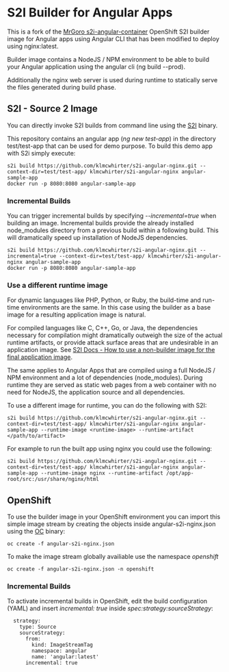 # S2I Builder for Angular Apps
This is a fork of the [MrGoro s2i-angular-container](https://github.com/MrGoro/s2i-angular-container.git) OpenShift S2I builder image for Angular apps using Angular CLI that has been modified to deploy using nginx:latest.

Builder image contains a NodeJS / NPM environment to be able to build your Angular application using the angular cli (ng build --prod).

Additionally the nginx web server is used during runtime to statically serve the files generated during build phase.

## S2I - Source 2 Image
You can directly invoke S2I builds from command line using the [S2I](https://github.com/openshift/source-to-image) binary.

This repository contains an angular app (*ng new test-app*) in the directory test/test-app that can be used for demo purpose. To build this demo app with S2i simply execute:

```
s2i build https://github.com/klmcwhirter/s2i-angular-nginx.git --context-dir=test/test-app/ klmcwhirter/s2i-angular-nginx angular-sample-app
docker run -p 8080:8080 angular-sample-app
```

### Incremental Builds
You can trigger incremental builds by specifying *--incremental=true* when building an image. Incremental builds provide the already installed node_modules directory from a previous build within a following build. This will dramatically speed up installation of NodeJS dependencies.
```
s2i build https://github.com/klmcwhirter/s2i-angular-nginx.git --incremental=true --context-dir=test/test-app/ klmcwhirter/s2i-angular-nginx angular-sample-app
docker run -p 8080:8080 angular-sample-app
```

### Use a different runtime image
For dynamic languages like PHP, Python, or Ruby, the build-time and run-time environments are the same. In this case using the builder as a base image for a resulting application image is natural.

For compiled languages like C, C++, Go, or Java, the dependencies necessary for compilation might dramatically outweigh the size of the actual runtime artifacts, or provide attack surface areas that are undesirable in an application image. See [S2I Docs - How to use a non-builder image for the final application image](https://github.com/openshift/source-to-image/blob/master/docs/runtime_image.md).
 
The same applies to Angular Apps that are compiled using a full NodeJS / NPM environment and a lot of dependencies (node_modules). During runtime they are served as static web pages from a web container with no need for NodeJS, the application source and all dependencies.

To use a different image for runtime, you can do the following with S2I:
```
s2i build https://github.com/klmcwhirter/s2i-angular-nginx.git --context-dir=test/test-app/ klmcwhirter/s2i-angular-nginx angular-sample-app --runtime-image <runtime-image> --runtime-artifact </path/to/artifact>
```

For example to run the built app using nginx you could use the following:
```
s2i build https://github.com/klmcwhirter/s2i-angular-nginx.git --context-dir=test/test-app/ klmcwhirter/s2i-angular-nginx angular-sample-app --runtime-image nginx --runtime-artifact /opt/app-root/src:/usr/share/nginx/html
```

## OpenShift
To use the builder image in your OpenShift environment you can import this simple image stream by creating the objects inside angular-s2i-nginx.json using the [OC](https://github.com/openshift/origin) binary:
```
oc create -f angular-s2i-nginx.json
```

To make the image stream globally availiable use the namespace *openshift*
```
oc create -f angular-s2i-nginx.json -n openshift
```
### Incremental Builds
To activate incremental builds in OpenShift, edit the build configuration (YAML) and insert *incremental: true* inside *spec:strategy:sourceStrategy*:
```
  strategy:
    type: Source
    sourceStrategy:
      from:
        kind: ImageStreamTag
        namespace: angular
        name: 'angular:latest'
      incremental: true
```